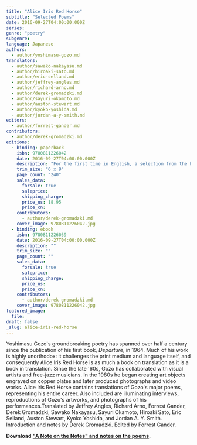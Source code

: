 ```yaml
---
title: "Alice Iris Red Horse"
subtitle: "Selected Poems"
date: 2016-09-27T04:00:00.000Z
series:
genre: "poetry"
subgenre:
language: Japanese
authors:
  - author/yoshimasu-gozo.md
translators:
  - author/sawako-nakayasu.md
  - author/hiroaki-sato.md
  - author/eric-selland.md
  - author/jeffrey-angles.md
  - author/richard-arno.md
  - author/derek-gromadzki.md
  - author/sayuri-okamoto.md
  - author/auston-stewart.md
  - author/kyoko-yoshida.md
  - author/jordan-a-y-smith.md
editors:
  - author/forrest-gander.md
contributors:
  - author/derek-gromadzki.md
editions:
  - binding: paperback
    isbn: 9780811226042
    date: 2016-09-27T04:00:00.000Z
    description: "For the first time in English, a selection from the highly acclaimed Japanese poet, photographer, performance artist, and filmmaker "
    trim_size: "6 x 9"
    page_count: "240"
    sales_data:
      forsale: true
      saleprice:
      shipping_charge:
      price_us: 18.95
      price_cn:
    contributors:
      - author/derek-gromadzki.md
    cover_image: 9780811226042.jpg
  - binding: ebook
    isbn: 9780811226059
    date: 2016-09-27T04:00:00.000Z
    description: ""
    trim_size: ""
    page_count: ""
    sales_data:
      forsale: true
      saleprice:
      shipping_charge:
      price_us:
      price_cn:
    contributors:
      - author/derek-gromadzki.md
    cover_image: 9780811226042.jpg
featured_image:
  file:
draft: false
_slug: alice-iris-red-horse
---
```

Yoshimasu Gozo's groundbreaking poetry has spanned over half a century since the publication of his first book, _Departure_, in 1964. Much of his work is highly unorthodox: it challenges the print medium and language itself, and consequently Alice Iris Red Horse is as much a book on translation as it is a book in translation. Since the late '60s, Gozo has collaborated with visual artists and free-jazz musicians. In the 1980s he began creating art objects engraved on copper plates and later produced photographs and video works. Alice Iris Red Horse contains translations of Gozo's major poems, representing his entire career. Also included are illuminating interviews, reproductions of Gozo's artworks, and photographs of his performances.Translated by Jeffrey Angles, Richard Arno, Forrest Gander, Derek Gromadzki, Sawako Nakayasu, Sayuri Okamoto, Hiroaki Sato, Eric Selland, Auston Stewart, Kyoko Yoshida, and Jordan A. Y. Smith. Introduction and notes by Derek Gromadzki. Edited by Forrest Gander.

**Download** **["A Note on the Notes" and notes on the poems](/static/files/Gromadzki_ND_Website_Notes_Omnibus_With_Intro.pdf).**[](/static/files/Gromadzki_ND_Website_Notes_Omnibus_With_Intro.pdf)
